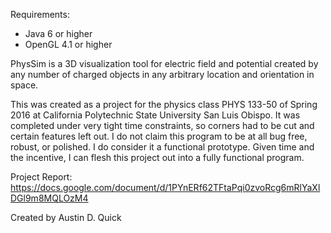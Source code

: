 Requirements:
- Java 6 or higher
- OpenGL 4.1 or higher

PhysSim is a 3D visualization tool for electric field and potential created by any number of charged objects in any arbitrary location and orientation in space.

This was created as a project for the physics class PHYS 133-50 of Spring 2016 at California Polytechnic State University San Luis Obispo. It was completed under very tight time constraints, so corners had to be cut and certain features left out. I do not claim this program to be at all bug free, robust, or polished. I do consider it a functional prototype. Given time and the incentive, I can flesh this project out into a fully functional program.

Project Report:
https://docs.google.com/document/d/1PYnERf62TFtaPqi0zvoRcg6mRlYaXlDGl9m8MQLOzM4

Created by Austin D. Quick
